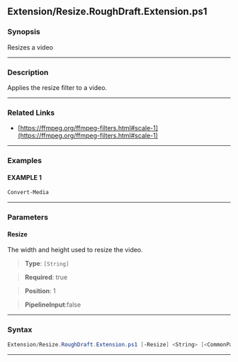 
Extension/Resize.RoughDraft.Extension.ps1
-----------------------------------------
### Synopsis
Resizes a video

---
### Description

Applies the resize filter to a video.

---
### Related Links
* [https://ffmpeg.org/ffmpeg-filters.html#scale-1](https://ffmpeg.org/ffmpeg-filters.html#scale-1)



---
### Examples
#### EXAMPLE 1
```PowerShell
Convert-Media
```

---
### Parameters
#### **Resize**

The width and height used to resize the video.



> **Type**: ```[String]```

> **Required**: true

> **Position**: 1

> **PipelineInput**:false



---
### Syntax
```PowerShell
Extension/Resize.RoughDraft.Extension.ps1 [-Resize] <String> [<CommonParameters>]
```
---



